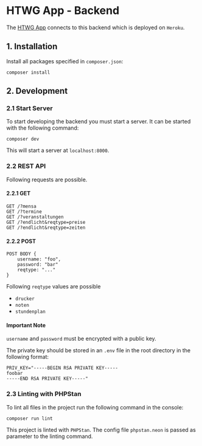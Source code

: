 # HTWG App - Backend

The [HTWG App](https://github.com/htwg-app/htwg-app-front) connects to this backend which is deployed on `Heroku`.

## 1. Installation

Install all packages specified in `composer.json`:

```shell
composer install
```


## 2. Development

### 2.1 Start Server

To start developing the backend you must start a server. It can be started with the following command:

```shell
composer dev
```

This will start a server at `localhost:8000`.

### 2.2 REST API

Following requests are possible.

#### 2.2.1 GET

```text
GET /?mensa
GET /?termine
GET /?veranstaltungen
GET /?endlicht&reqtype=preise
GET /?endlicht&reqtype=zeiten
```

#### 2.2.2 POST

```text
POST BODY {
    username: "foo",
    password: "bar"
    reqtype: "..."
}
```

Following `reqtype` values are possible

- `drucker`
- `noten`
- `stundenplan`

#### Important Note

`username` and `password` must be encrypted with a public key.

The private key should be stored in an `.env` file in the root directory in the following format:

```dotenv
PRIV_KEY="-----BEGIN RSA PRIVATE KEY-----
foobar
-----END RSA PRIVATE KEY-----"
```

### 2.3 Linting with PHPStan

To lint all files in the project run the following command in the console:

```shell
composer run lint
```

This project is linted with `PHPStan`. The config file `phpstan.neon` is passed as parameter to the linting command.